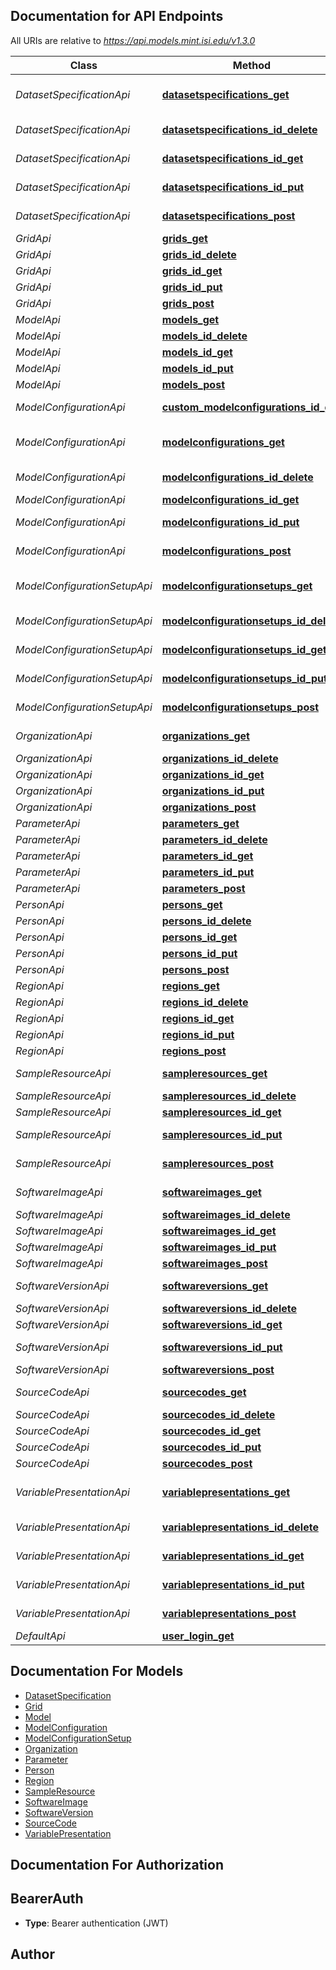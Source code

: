 ## Documentation for API Endpoints

All URIs are relative to *https://api.models.mint.isi.edu/v1.3.0*

Class | Method | HTTP request | Description
------------ | ------------- | ------------- | -------------
*DatasetSpecificationApi* | [**datasetspecifications_get**](DatasetSpecificationApi.md#datasetspecifications_get) | **GET** /datasetspecifications | List all DatasetSpecification entities
*DatasetSpecificationApi* | [**datasetspecifications_id_delete**](DatasetSpecificationApi.md#datasetspecifications_id_delete) | **DELETE** /datasetspecifications/{id} | Delete a DatasetSpecification
*DatasetSpecificationApi* | [**datasetspecifications_id_get**](DatasetSpecificationApi.md#datasetspecifications_id_get) | **GET** /datasetspecifications/{id} | Get a DatasetSpecification
*DatasetSpecificationApi* | [**datasetspecifications_id_put**](DatasetSpecificationApi.md#datasetspecifications_id_put) | **PUT** /datasetspecifications/{id} | Update a DatasetSpecification
*DatasetSpecificationApi* | [**datasetspecifications_post**](DatasetSpecificationApi.md#datasetspecifications_post) | **POST** /datasetspecifications | Create a DatasetSpecification
*GridApi* | [**grids_get**](GridApi.md#grids_get) | **GET** /grids | List all Grid entities
*GridApi* | [**grids_id_delete**](GridApi.md#grids_id_delete) | **DELETE** /grids/{id} | Delete a Grid
*GridApi* | [**grids_id_get**](GridApi.md#grids_id_get) | **GET** /grids/{id} | Get a Grid
*GridApi* | [**grids_id_put**](GridApi.md#grids_id_put) | **PUT** /grids/{id} | Update a Grid
*GridApi* | [**grids_post**](GridApi.md#grids_post) | **POST** /grids | Create a Grid
*ModelApi* | [**models_get**](ModelApi.md#models_get) | **GET** /models | List all Model entities
*ModelApi* | [**models_id_delete**](ModelApi.md#models_id_delete) | **DELETE** /models/{id} | Delete a Model
*ModelApi* | [**models_id_get**](ModelApi.md#models_id_get) | **GET** /models/{id} | Get a Model
*ModelApi* | [**models_id_put**](ModelApi.md#models_id_put) | **PUT** /models/{id} | Update a Model
*ModelApi* | [**models_post**](ModelApi.md#models_post) | **POST** /models | Create a Model
*ModelConfigurationApi* | [**custom_modelconfigurations_id_get**](ModelConfigurationApi.md#custom_modelconfigurations_id_get) | **GET** /custom/modelconfigurations/{id} | Get a ModelConfiguration
*ModelConfigurationApi* | [**modelconfigurations_get**](ModelConfigurationApi.md#modelconfigurations_get) | **GET** /modelconfigurations | List all ModelConfiguration entities
*ModelConfigurationApi* | [**modelconfigurations_id_delete**](ModelConfigurationApi.md#modelconfigurations_id_delete) | **DELETE** /modelconfigurations/{id} | Delete a ModelConfiguration
*ModelConfigurationApi* | [**modelconfigurations_id_get**](ModelConfigurationApi.md#modelconfigurations_id_get) | **GET** /modelconfigurations/{id} | Get a ModelConfiguration
*ModelConfigurationApi* | [**modelconfigurations_id_put**](ModelConfigurationApi.md#modelconfigurations_id_put) | **PUT** /modelconfigurations/{id} | Update a ModelConfiguration
*ModelConfigurationApi* | [**modelconfigurations_post**](ModelConfigurationApi.md#modelconfigurations_post) | **POST** /modelconfigurations | Create a ModelConfiguration
*ModelConfigurationSetupApi* | [**modelconfigurationsetups_get**](ModelConfigurationSetupApi.md#modelconfigurationsetups_get) | **GET** /modelconfigurationsetups | List all ModelConfigurationSetup entities
*ModelConfigurationSetupApi* | [**modelconfigurationsetups_id_delete**](ModelConfigurationSetupApi.md#modelconfigurationsetups_id_delete) | **DELETE** /modelconfigurationsetups/{id} | Delete a ModelConfigurationSetup
*ModelConfigurationSetupApi* | [**modelconfigurationsetups_id_get**](ModelConfigurationSetupApi.md#modelconfigurationsetups_id_get) | **GET** /modelconfigurationsetups/{id} | Get a ModelConfigurationSetup
*ModelConfigurationSetupApi* | [**modelconfigurationsetups_id_put**](ModelConfigurationSetupApi.md#modelconfigurationsetups_id_put) | **PUT** /modelconfigurationsetups/{id} | Update a ModelConfigurationSetup
*ModelConfigurationSetupApi* | [**modelconfigurationsetups_post**](ModelConfigurationSetupApi.md#modelconfigurationsetups_post) | **POST** /modelconfigurationsetups | Create a ModelConfigurationSetup
*OrganizationApi* | [**organizations_get**](OrganizationApi.md#organizations_get) | **GET** /organizations | List all Organization entities
*OrganizationApi* | [**organizations_id_delete**](OrganizationApi.md#organizations_id_delete) | **DELETE** /organizations/{id} | Delete a Organization
*OrganizationApi* | [**organizations_id_get**](OrganizationApi.md#organizations_id_get) | **GET** /organizations/{id} | Get a Organization
*OrganizationApi* | [**organizations_id_put**](OrganizationApi.md#organizations_id_put) | **PUT** /organizations/{id} | Update a Organization
*OrganizationApi* | [**organizations_post**](OrganizationApi.md#organizations_post) | **POST** /organizations | Create a Organization
*ParameterApi* | [**parameters_get**](ParameterApi.md#parameters_get) | **GET** /parameters | List all Parameter entities
*ParameterApi* | [**parameters_id_delete**](ParameterApi.md#parameters_id_delete) | **DELETE** /parameters/{id} | Delete a Parameter
*ParameterApi* | [**parameters_id_get**](ParameterApi.md#parameters_id_get) | **GET** /parameters/{id} | Get a Parameter
*ParameterApi* | [**parameters_id_put**](ParameterApi.md#parameters_id_put) | **PUT** /parameters/{id} | Update a Parameter
*ParameterApi* | [**parameters_post**](ParameterApi.md#parameters_post) | **POST** /parameters | Create a Parameter
*PersonApi* | [**persons_get**](PersonApi.md#persons_get) | **GET** /persons | List all Person entities
*PersonApi* | [**persons_id_delete**](PersonApi.md#persons_id_delete) | **DELETE** /persons/{id} | Delete a Person
*PersonApi* | [**persons_id_get**](PersonApi.md#persons_id_get) | **GET** /persons/{id} | Get a Person
*PersonApi* | [**persons_id_put**](PersonApi.md#persons_id_put) | **PUT** /persons/{id} | Update a Person
*PersonApi* | [**persons_post**](PersonApi.md#persons_post) | **POST** /persons | Create a Person
*RegionApi* | [**regions_get**](RegionApi.md#regions_get) | **GET** /regions | List all Region entities
*RegionApi* | [**regions_id_delete**](RegionApi.md#regions_id_delete) | **DELETE** /regions/{id} | Delete a Region
*RegionApi* | [**regions_id_get**](RegionApi.md#regions_id_get) | **GET** /regions/{id} | Get a Region
*RegionApi* | [**regions_id_put**](RegionApi.md#regions_id_put) | **PUT** /regions/{id} | Update a Region
*RegionApi* | [**regions_post**](RegionApi.md#regions_post) | **POST** /regions | Create a Region
*SampleResourceApi* | [**sampleresources_get**](SampleResourceApi.md#sampleresources_get) | **GET** /sampleresources | List all SampleResource entities
*SampleResourceApi* | [**sampleresources_id_delete**](SampleResourceApi.md#sampleresources_id_delete) | **DELETE** /sampleresources/{id} | Delete a SampleResource
*SampleResourceApi* | [**sampleresources_id_get**](SampleResourceApi.md#sampleresources_id_get) | **GET** /sampleresources/{id} | Get a SampleResource
*SampleResourceApi* | [**sampleresources_id_put**](SampleResourceApi.md#sampleresources_id_put) | **PUT** /sampleresources/{id} | Update a SampleResource
*SampleResourceApi* | [**sampleresources_post**](SampleResourceApi.md#sampleresources_post) | **POST** /sampleresources | Create a SampleResource
*SoftwareImageApi* | [**softwareimages_get**](SoftwareImageApi.md#softwareimages_get) | **GET** /softwareimages | List all SoftwareImage entities
*SoftwareImageApi* | [**softwareimages_id_delete**](SoftwareImageApi.md#softwareimages_id_delete) | **DELETE** /softwareimages/{id} | Delete a SoftwareImage
*SoftwareImageApi* | [**softwareimages_id_get**](SoftwareImageApi.md#softwareimages_id_get) | **GET** /softwareimages/{id} | Get a SoftwareImage
*SoftwareImageApi* | [**softwareimages_id_put**](SoftwareImageApi.md#softwareimages_id_put) | **PUT** /softwareimages/{id} | Update a SoftwareImage
*SoftwareImageApi* | [**softwareimages_post**](SoftwareImageApi.md#softwareimages_post) | **POST** /softwareimages | Create a SoftwareImage
*SoftwareVersionApi* | [**softwareversions_get**](SoftwareVersionApi.md#softwareversions_get) | **GET** /softwareversions | List all SoftwareVersion entities
*SoftwareVersionApi* | [**softwareversions_id_delete**](SoftwareVersionApi.md#softwareversions_id_delete) | **DELETE** /softwareversions/{id} | Delete a SoftwareVersion
*SoftwareVersionApi* | [**softwareversions_id_get**](SoftwareVersionApi.md#softwareversions_id_get) | **GET** /softwareversions/{id} | Get a SoftwareVersion
*SoftwareVersionApi* | [**softwareversions_id_put**](SoftwareVersionApi.md#softwareversions_id_put) | **PUT** /softwareversions/{id} | Update a SoftwareVersion
*SoftwareVersionApi* | [**softwareversions_post**](SoftwareVersionApi.md#softwareversions_post) | **POST** /softwareversions | Create a SoftwareVersion
*SourceCodeApi* | [**sourcecodes_get**](SourceCodeApi.md#sourcecodes_get) | **GET** /sourcecodes | List all SourceCode entities
*SourceCodeApi* | [**sourcecodes_id_delete**](SourceCodeApi.md#sourcecodes_id_delete) | **DELETE** /sourcecodes/{id} | Delete a SourceCode
*SourceCodeApi* | [**sourcecodes_id_get**](SourceCodeApi.md#sourcecodes_id_get) | **GET** /sourcecodes/{id} | Get a SourceCode
*SourceCodeApi* | [**sourcecodes_id_put**](SourceCodeApi.md#sourcecodes_id_put) | **PUT** /sourcecodes/{id} | Update a SourceCode
*SourceCodeApi* | [**sourcecodes_post**](SourceCodeApi.md#sourcecodes_post) | **POST** /sourcecodes | Create a SourceCode
*VariablePresentationApi* | [**variablepresentations_get**](VariablePresentationApi.md#variablepresentations_get) | **GET** /variablepresentations | List all VariablePresentation entities
*VariablePresentationApi* | [**variablepresentations_id_delete**](VariablePresentationApi.md#variablepresentations_id_delete) | **DELETE** /variablepresentations/{id} | Delete a VariablePresentation
*VariablePresentationApi* | [**variablepresentations_id_get**](VariablePresentationApi.md#variablepresentations_id_get) | **GET** /variablepresentations/{id} | Get a VariablePresentation
*VariablePresentationApi* | [**variablepresentations_id_put**](VariablePresentationApi.md#variablepresentations_id_put) | **PUT** /variablepresentations/{id} | Update a VariablePresentation
*VariablePresentationApi* | [**variablepresentations_post**](VariablePresentationApi.md#variablepresentations_post) | **POST** /variablepresentations | Create a VariablePresentation
*DefaultApi* | [**user_login_get**](DefaultApi.md#user_login_get) | **GET** /user/login | 


## Documentation For Models

 - [DatasetSpecification](DatasetSpecification.md)
 - [Grid](Grid.md)
 - [Model](Model.md)
 - [ModelConfiguration](ModelConfiguration.md)
 - [ModelConfigurationSetup](ModelConfigurationSetup.md)
 - [Organization](Organization.md)
 - [Parameter](Parameter.md)
 - [Person](Person.md)
 - [Region](Region.md)
 - [SampleResource](SampleResource.md)
 - [SoftwareImage](SoftwareImage.md)
 - [SoftwareVersion](SoftwareVersion.md)
 - [SourceCode](SourceCode.md)
 - [VariablePresentation](VariablePresentation.md)


## Documentation For Authorization


## BearerAuth

- **Type**: Bearer authentication (JWT)


## Author




